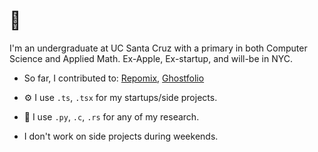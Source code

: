 # 👋 
I'm an undergraduate at UC Santa Cruz with a primary in both Computer Science and Applied Math. Ex-Apple, Ex-startup, and will-be in NYC.

- So far, I contributed to: [Repomix](https://github.com/yamadashy/repomix), [Ghostfolio](https://github.com/ghostfolio/ghostfolio)

- ⚙️ I use `.ts`, `.tsx` for my startups/side projects. 

- 🔎 I use `.py`, `.c`, `.rs` for any of my research.

- I don't work on side projects during weekends.

